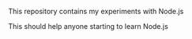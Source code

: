 This repository contains my experiments with Node.js

This should help anyone starting to learn Node.js
